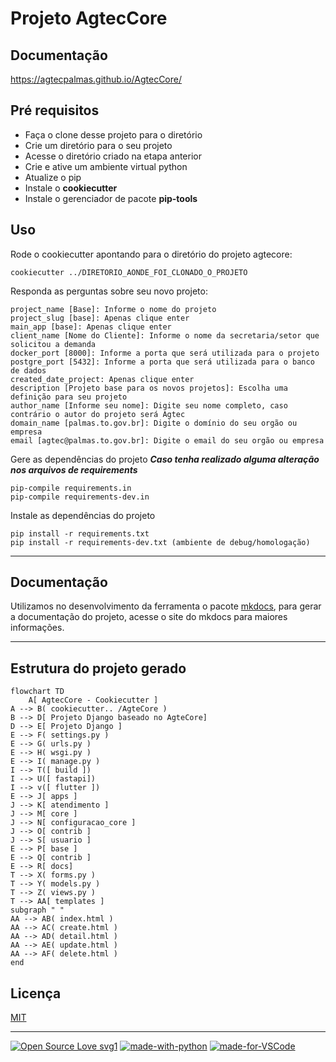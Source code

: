 # Projeto AgtecCore

## Documentação

<https://agtecpalmas.github.io/AgtecCore/>

## Pré requisitos

- Faça o clone desse projeto para o diretório
- Crie um diretório para o seu projeto
- Acesse o diretório criado na etapa anterior
- Crie e ative um ambiente virtual python
- Atualize o pip
- Instale o **cookiecutter**
- Instale o gerenciador de pacote **pip-tools**

## Uso

Rode o cookiecutter apontando para o diretório do projeto agtecore:

```console
cookiecutter ../DIRETORIO_AONDE_FOI_CLONADO_O_PROJETO
```

Responda as perguntas sobre seu novo projeto:

    project_name [Base]: Informe o nome do projeto 
    project_slug [base]: Apenas clique enter
    main_app [base]: Apenas clique enter 
    client_name [Nome do Cliente]: Informe o nome da secretaria/setor que solicitou a demanda
    docker_port [8000]: Informe a porta que será utilizada para o projeto
    postgre_port [5432]: Informe a porta que será utilizada para o banco de dados
    created_date_project: Apenas clique enter 
    description [Projeto base para os novos projetos]: Escolha uma definição para seu projeto
    author_name [Informe seu nome]: Digite seu nome completo, caso contrário o autor do projeto será Agtec
    domain_name [palmas.to.gov.br]: Digite o domínio do seu orgão ou empresa 
    email [agtec@palmas.to.gov.br]: Digite o email do seu orgão ou empresa

Gere as dependências do projeto ***Caso tenha realizado alguma alteração nos arquivos de requirements***

```console
pip-compile requirements.in
pip-compile requirements-dev.in
```

Instale as dependências do projeto

```console
pip install -r requirements.txt 
pip install -r requirements-dev.txt (ambiente de debug/homologação)
```

-----------------

## Documentação

Utilizamos no desenvolvimento da ferramenta o pacote [mkdocs](https://www.mkdocs.org/), para gerar a documentação do projeto, acesse o site do mkdocs para maiores informações.

-----------------

## Estrutura do projeto gerado

```mermaid
flowchart TD
    A[ AgtecCore - Cookiecutter ]
A --> B( cookiecutter.. /AgteCore )
B --> D[ Projeto Django baseado no AgteCore]
D --> E[ Projeto Django ]
E --> F( settings.py )
E --> G( urls.py )
E --> H( wsgi.py )
E --> I( manage.py )
I --> T([ build ])
I --> U([ fastapi])
I --> v([ flutter ])
E --> J[ apps ]
J --> K[ atendimento ]
J --> M[ core ]
J --> N[ configuracao_core ]
J --> O[ contrib ]
J --> S[ usuario ]
E --> P[ base ]
E --> Q[ contrib ]
E --> R[ docs]
T --> X( forms.py )
T --> Y( models.py )
T --> Z( views.py )
T --> AA[ templates ]
subgraph " "
AA --> AB( index.html )
AA --> AC( create.html )
AA --> AD( detail.html )
AA --> AE( update.html )
AA --> AF( delete.html )
end

```

## Licença

[MIT](https://mit-license.org/)

-----------------

[![Open Source Love svg1](https://badges.frapsoft.com/os/v1/open-source.svg?v=103)](https://github.com/ellerbrock/open-source-badges/)
[![made-with-python](https://img.shields.io/badge/Made%20with-Python-1f425f.svg)](https://www.python.org/)
[![made-for-VSCode](https://img.shields.io/badge/Made%20for-VSCode-1f425f.svg)](https://code.visualstudio.com/)

